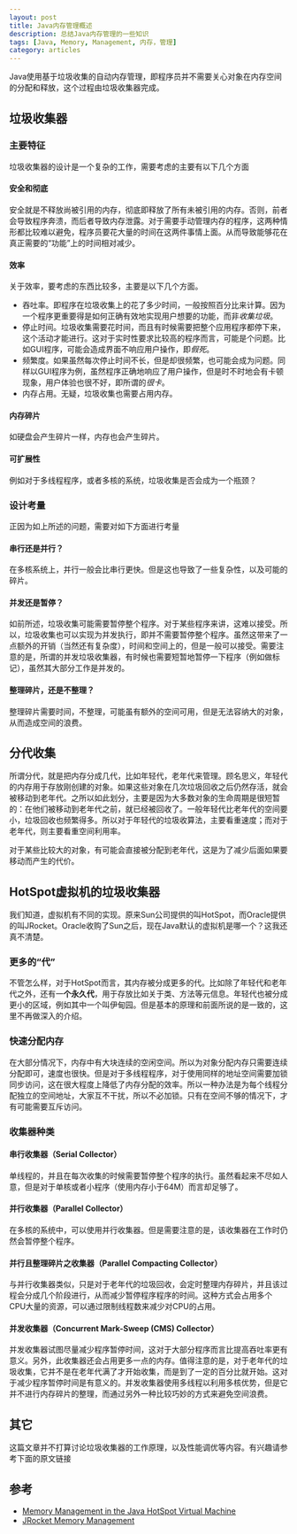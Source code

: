 ```yaml
---
layout: post
title: Java内存管理概述
description: 总结Java内存管理的一些知识
tags: [Java, Memory, Management, 内存，管理]
category: articles
---
```

Java使用基于垃圾收集的自动内存管理，即程序员并不需要关心对象在内存空间的分配和释放，这个过程由垃圾收集器完成。

## 垃圾收集器

### 主要特征
垃圾收集器的设计是一个复杂的工作，需要考虑的主要有以下几个方面

#### 安全和彻底
安全就是不释放尚被引用的内存，彻底即释放了所有未被引用的内存。否则，前者会导致程序奔溃，而后者导致内存泄露。对于需要手动管理内存的程序，这两种情形都比较难以避免，程序员要花大量的时间在这两件事情上面。从而导致能够花在真正需要的“功能”上的时间相对减少。

#### 效率
关于效率，要考虑的东西比较多，主要是以下几个方面。

- 吞吐率。即程序在垃圾收集上的花了多少时间，一般按照百分比来计算。因为一个程序更重要得是如何正确有效地实现用户想要的功能，而非*收集垃圾*。
- 停止时间。垃圾收集需要花时间，而且有时候需要把整个应用程序都停下来，这个活动才能进行。这对于实时性要求比较高的程序而言，可能是个问题。比如GUI程序，可能会造成界面不响应用户操作，即*假死*。
- 频繁度。如果虽然每次停止时间不长，但是却很频繁，也可能会成为问题。同样以GUI程序为例，虽然程序正确地响应了用户操作，但是时不时地会有卡顿现象，用户体验也很不好，即所谓的*很卡*。
- 内存占用。无疑，垃圾收集也需要占用内存。

#### 内存碎片
如硬盘会产生碎片一样，内存也会产生碎片。

#### 可扩展性
例如对于多线程程序，或者多核的系统，垃圾收集是否会成为一个瓶颈？

### 设计考量
正因为如上所述的问题，需要对如下方面进行考量

#### 串行还是并行？
在多核系统上，并行一般会比串行更快。但是这也导致了一些复杂性，以及可能的碎片。

#### 并发还是暂停？
如前所述，垃圾收集可能需要暂停整个程序。对于某些程序来讲，这难以接受。所以，垃圾收集也可以实现为并发执行，即并不需要暂停整个程序。虽然这带来了一点额外的开销（当然还有复杂度），时间和空间上的，但是一般可以接受。需要注意的是，所谓的并发垃圾收集器，有时候也需要短暂地暂停一下程序（例如做标记），虽然其大部分工作是并发的。

#### 整理碎片，还是不整理？
整理碎片需要时间，不整理，可能虽有额外的空间可用，但是无法容纳大的对象，从而造成空间的浪费。

## 分代收集
所谓分代，就是把内存分成几代，比如年轻代，老年代来管理。顾名思义，年轻代的内存用于存放刚创建的对象。如果这些对象在几次垃圾回收之后仍然存活，就会被移动到老年代。之所以如此划分，主要是因为大多数对象的生命周期是很短暂的：在他们被移动到老年代之前，就已经被回收了。一般年轻代比老年代的空间要小，垃圾回收也频繁得多。所以对于年轻代的垃圾收算法，主要看重速度；而对于老年代，则主要看重空间利用率。

对于某些比较大的对象，有可能会直接被分配到老年代，这是为了减少后面如果要移动而产生的代价。

## HotSpot虚拟机的垃圾收集器
我们知道，虚拟机有不同的实现。原来Sun公司提供的叫HotSpot，而Oracle提供的叫JRocket。Oracle收购了Sun之后，现在Java默认的虚拟机是哪一个？这我还真不清楚。

### 更多的“代”
不管怎么样，对于HotSpot而言，其内存被分成更多的代。比如除了年轻代和老年代之外，还有一**个永久代**，用于存放比如关于类、方法等元信息。年轻代也被分成更小的区域，例如其中一个叫伊甸园。但是基本的原理和前面所说的是一致的，这里不再做深入的介绍。

### 快速分配内存
在大部分情况下，内存中有大块连续的空闲空间。所以为对象分配内存只需要连续分配即可，速度也很快。但是对于多线程程序，对于使用同样的地址空间需要加锁同步访问，这在很大程度上降低了内存分配的效率。所以一种办法是为每个线程分配独立的空间地址，大家互不干扰，所以不必加锁。只有在空间不够的情况下，才有可能需要互斥访问。

### 收集器种类

#### 串行收集器（Serial Collector）
单线程的，并且在每次收集的时候需要暂停整个程序的执行。虽然看起来不尽如人意，但是对于单核或者小程序（使用内存小于64M）而言却足够了。

#### 并行收集器（Parallel Collector）
在多核的系统中，可以使用并行收集器。但是需要注意的是，该收集器在工作时仍然会暂停整个程序。

#### 并行且整理碎片之收集器（Parallel Compacting Collector）
与并行收集器类似，只是对于老年代的垃圾回收，会定时整理内存碎片，并且该过程会分成几个阶段进行，从而减少暂停程序程序的时间。这种方式会占用多个CPU大量的资源，可以通过限制线程数来减少对CPU的占用。

#### 并发收集器（Concurrent Mark-Sweep (CMS) Collector）
并发收集器试图尽量减少程序暂停时间，这对于大部分程序而言比提高吞吐率更有意义。另外，此收集器还会占用更多一点的内存。值得注意的是，对于老年代的垃圾收集，它并不是在老年代满了才开始收集，而是到了一定的百分比就开始。这对于减少程序暂停时间是有意义的。并发收集器使用多线程以利用多核优势，但是它并不进行内存碎片的整理，而通过另外一种比较巧妙的方式来避免空间浪费。

## 其它
这篇文章并不打算讨论垃圾收集器的工作原理，以及性能调优等内容。有兴趣请参考下面的原文链接

## 参考

- [Memory Management in the Java HotSpot Virtual Machine](http://www.oracle.com/technetwork/java/javase/memorymanagement-whitepaper-150215.pdf)
- [JRocket Memory Management](http://docs.oracle.com/cd/E13150_01/jrockit_jvm/jrockit/geninfo/diagnos/garbage_collect.html)
